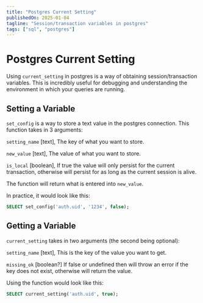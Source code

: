```yaml
---
title: "Postgres Current Setting"
publishedOn: 2025-01-04
tagline: "Session/transaction variables in postgres"
tags: ["sql", "postgres"]
---
```


# Postgres Current Setting

Using `current_setting` in postgres is a way of obtaining session/transaction
variables. This is incredibly useful for debugging and understanding the
environment in which your queries are running.

## Setting a Variable

`set_config` is a way to store a text value in the postgres connection. This
function takes in 3 arguments:

`setting_name` [text], The key of what you want to store.

`new_value` [text], The value of what you want to store.

`is_local` [boolean], If true the value will only persist for the current
transaction, otherwise will persist for as long as the current session is alive.

The function will return what is entered into `new_value`.

In practice, it would look like this:

```sql
SELECT set_config('auth.uid', '1234', false);
```

## Getting a Variable

`current_setting` takes in two arguments (the second being optional):

`setting_name` [text], This is the key of the value you want to get.

`missing_ok` [boolean?] If false or undefined then will throw an error if the
key does not exist, otherwise will return the value.

Using the function would look like this:

```sql
SELECT current_setting('auth.uid', true);
```
